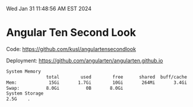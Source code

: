 Wed Jan 31 11:48:56 AM EST 2024

# Angular Ten Second Look

Code: https://github.com/kusl/angulartensecondlook

Deployment: https://github.com/angularten/angularten.github.io

```bash
System Memory
               total        used        free      shared  buff/cache   available
Mem:            15Gi       1.7Gi        10Gi       264Mi       3.4Gi        13Gi
Swap:          8.0Gi          0B       8.0Gi
System Storage
2.5G	.
```
```bash
